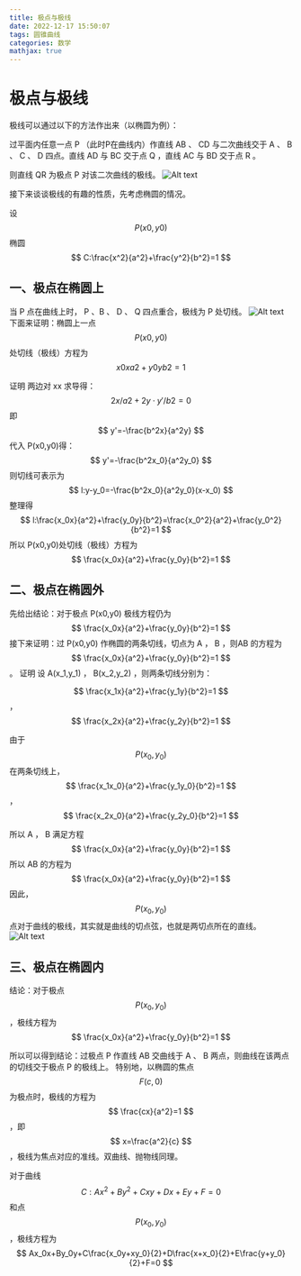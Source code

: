 ```yaml
---
title: 极点与极线
date: 2022-12-17 15:50:07
tags: 圆锥曲线
categories: 数学
mathjax: true
---
```

# 极点与极线

极线可以通过以下的方法作出来（以椭圆为例）：

过平面内任意一点 P （此时P在曲线内）作直线 AB 、 CD 与二次曲线交于 A 、 B 、 C 、 D 四点。直线 AD 与 BC 交于点 Q ，直线 AC 与 BD 交于点 R 。

则直线 QR 为极点 P 对该二次曲线的极线。
![Alt text](https://pic2.zhimg.com/v2-866f6facb04c85bb6468c5f8b3080fb9_b.jpg)

接下来谈谈极线的有趣的性质，先考虑椭圆的情况。

设$$ P(x0,y0) $$ 椭圆$$ C:\frac{x^2}{a^2}+\frac{y^2}{b^2}=1 $$

## 一、极点在椭圆上

当 P 点在曲线上时， P 、B 、 D 、 Q 四点重合，极线为 P 处切线。
![Alt text](https://pic1.zhimg.com/v2-056f797130be403076ab2eb2ab0d2950_b.jpg)
下面来证明：椭圆上一点$$ P(x0,y0) $$ 处切线（极线）方程为$$ x0xa2+y0yb2=1 $$

证明 两边对 xx 求导得：$$ 2x/a2+2y⋅y′/b2=0 $$
即$$ y'=-\frac{b^2x}{a^2y} $$
代入 P(x0,y0)得：$$ y'=-\frac{b^2x_0}{a^2y_0} $$
则切线可表示为$$ l:y-y_0=-\frac{b^2x_0}{a^2y_0}(x-x_0) $$
整理得$$ l:\frac{x_0x}{a^2}+\frac{y_0y}{b^2}=\frac{x_0^2}{a^2}+\frac{y_0^2}{b^2}=1 $$
所以 P(x0,y0)处切线（极线）方程为
$$ \frac{x_0x}{a^2}+\frac{y_0y}{b^2}=1 $$

## 二、极点在椭圆外

先给出结论：对于极点 P(x0,y0) 极线方程仍为$$ \frac{x_0x}{a^2}+\frac{y_0y}{b^2}=1 $$
接下来证明：过 P(x0,y0) 作椭圆的两条切线，切点为 A ， B ，则AB 的方程为$$ \frac{x_0x}{a^2}+\frac{y_0y}{b^2}=1 $$。
 证明 设 A(x_1,y_1) ， B(x_2,y_2) ，则两条切线分别为：

$$ \frac{x_1x}{a^2}+\frac{y_1y}{b^2}=1 $$，$$ \frac{x_2x}{a^2}+\frac{y_2y}{b^2}=1 $$

由于$$ P(x_0,y_0) $$在两条切线上，$$ \frac{x_1x_0}{a^2}+\frac{y_1y_0}{b^2}=1 $$，$$ \frac{x_2x_0}{a^2}+\frac{y_2y_0}{b^2}=1 $$

所以 A ， B 满足方程$$ \frac{x_0x}{a^2}+\frac{y_0y}{b^2}=1
$$
所以 AB 的方程为$$ \frac{x_0x}{a^2}+\frac{y_0y}{b^2}=1 $$
因此，$$ P(x_0,y_0) $$点对于曲线的极线，其实就是曲线的切点弦，也就是两切点所在的直线。
![Alt text](https://pic3.zhimg.com/v2-56ec034d597af2c036ea15285c472a16_b.jpg)

## 三、极点在椭圆内

结论：对于极点$$ P(x_0,y_0) $$，极线方程为$$ \frac{x_0x}{a^2}+\frac{y_0y}{b^2}=1 $$

所以可以得到结论：过极点 P 作直线 AB 交曲线于 A 、 B 两点，则曲线在该两点的切线交于极点 P 的极线上。
特别地，以椭圆的焦点$$ F(c,0) $$为极点时，极线的方程为$$ \frac{cx}{a^2}=1 $$，即$$ x=\frac{a^2}{c} $$，极线为焦点对应的准线。双曲线、抛物线同理。

对于曲线$$ C:Ax^2+By^2+Cxy+Dx+Ey+F=0 $$和点$$ P(x_0,y_0) $$，极线方程为$$ Ax_0x+By_0y+C\frac{x_0y+xy_0}{2}+D\frac{x+x_0}{2}+E\frac{y+y_0}{2}+F=0 $$
